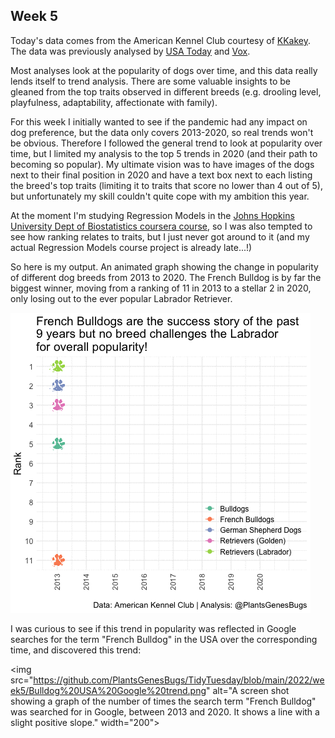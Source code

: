 ## Week 5

Today's data comes from the American Kennel Club courtesy of [KKakey](https://github.com/kkakey/dog_traits_AKC/blob/main/README.md). The data was previously analysed by [USA Today](https://eu.usatoday.com/picture-gallery/life/2021/06/28/the-50-most-popular-dog-breeds-in-america/45134329/) and [Vox](https://www.vox.com/2016/8/31/12715176/most-popular-dog-breeds). 

Most analyses look at the popularity of dogs over time, and this data really lends itself to trend analysis. There are some valuable insights to be gleaned from the top traits observed in different breeds (e.g. drooling level, playfulness, adaptability, affectionate with family).

For this week I initially wanted to see if the pandemic had any impact on dog preference, but the data only covers 2013-2020, so real trends won't be obvious. Therefore I followed the general trend to look at popularity over time, but I limited my analysis to the top 5 trends in 2020 (and their path to becoming so popular). My ultimate vision was to have images of the dogs next to their final position in 2020 and have a text box next to each listing the breed's top traits (limiting it to traits that score no lower than 4 out of 5), but unfortunately my skill couldn't quite cope with my ambition this year.

At the moment I'm studying Regression Models in the [Johns Hopkins University Dept of Biostatistics coursera course](https://www.coursera.org/learn/regression-models), so I was also tempted to see how ranking relates to traits, but I just never got around to it (and my actual Regression Models course project is already late...!)

So here is my output. An animated graph showing the change in popularity of different dog breeds from 2013 to 2020. The French Bulldog is by far the biggest winner, moving from a ranking of 11 in 2013 to a stellar 2 in 2020, only losing out to the ever popular Labrador Retriever.

![An animated line graph showing the change in popularity ranking for 5 different dog breeds between 2013 and 2020.](https://github.com/PlantsGenesBugs/TidyTuesday/blob/main/2022/week5/dogs.gif)

I was curious to see if this trend in popularity was reflected in Google searches for the term "French Bulldog" in the USA over the corresponding time, and discovered this trend:

<img src="https://github.com/PlantsGenesBugs/TidyTuesday/blob/main/2022/week5/Bulldog%20USA%20Google%20trend.png" alt="A screen shot showing a graph of the number of times the search term "French Bulldog" was searched for in Google, between 2013 and 2020. It shows a line with a slight positive slope." width="200">
